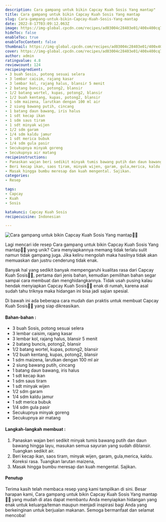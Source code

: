 ```yaml
---
description: Cara gampang untuk bikin Capcay Kuah Sosis Yang mantap"
title: Cara gampang untuk bikin Capcay Kuah Sosis Yang mantap
slug: Cara-gampang-untuk-bikin-Capcay-Kuah-Sosis-Yang-mantap
date: 2022-8-17T03:09:12.063Z
image: https://img-global.cpcdn.com/recipes/ad03004c28403e01/400x400cq70/photo.jpg
hideToc: false
enableToc: true
enableTocContent: false
thumbnail: https://img-global.cpcdn.com/recipes/ad03004c28403e01/400x400cq70/photo.jpg
cover: https://img-global.cpcdn.com/recipes/ad03004c28403e01/400x400cq70/photo.jpg
author: admin
ratingvalue: 4.8
reviewcount: 124
recipeingredient:
- 3 buah Sosis, potong sesuai selera
- 3 lembar caisim, rajang kasar
- 3 lembar kol, rajang halus, blansir 5 menit
- 2 batang buncis, potong2, blansir
- 1/2 batang wortel, kupas, potong2, blansir
- 1/2 buah kentang, kupas, potong2, blansir
- 1 sdm maizena, larutkan dengan 100 ml air
- 2 siung bawang putih, cincang
- 1 batang daun bawang, iris halus
- 1 sdt kecap ikan
- 1 sdm saus tiram
- 1 sdt minyak wijen
- 1/2 sdm garam
- 1/4 sdm kaldu jamur
- 1 sdt merica bubuk
- 1/4 sdm gula pasir
- Secukupnya minyak goreng
- Secukupnya air matang
recipeinstructions:
- Panaskan wajan beri sedikit minyak tumis bawang putih dan daun bawang hingga layu, masukan semua sayuran yang sudah diblansir. Tuangkan sedikit air.
- Beri kecap ikan, saos tiram, minyak wijen, garam, gula,merica, kaldu. Koreksi rasa. Tuangkan larutan maizena,
- Masak hingga bumbu meresap dan kuah mengental. Sajikan.
categories:
- Resep

tags:
- Capcay
- Kuah
- Sosis

katakunci: Capcay Kuah Sosis
recipecuisine: Indonesian

---
```


![Cara gampang untuk bikin Capcay Kuah Sosis Yang mantap👩‍🍳](https://img-global.cpcdn.com/recipes/ad03004c28403e01/400x400cq70/photo.jpg)

Lagi mencari ide resep Cara gampang untuk bikin Capcay Kuah Sosis Yang mantap👩‍🍳 yang unik? Cara menyiapkannya memang tidak terlalu sulit namun tidak gampang juga. Jika keliru mengolah maka hasilnya tidak akan memuaskan dan justru cenderung tidak enak.

Banyak hal yang sedikit banyak mempengaruhi kualitas rasa dari Capcay Kuah Sosis👩‍🍳, pertama dari jenis bahan, kemudian pemilihan bahan segar sampai cara membuat dan menghidangkannya. Tidak usah pusing kalau hendak menyiapkan Capcay Kuah Sosis👩‍🍳 enak di rumah, karena asal sudah tahu triknya maka hidangan ini bisa jadi sajian spesial.

Di bawah ini ada beberapa cara mudah dan praktis untuk membuat Capcay Kuah Sosis👩‍🍳 yang siap dikreasikan.

<!--inarticleads1-->

#### Bahan-bahan :

- 3 buah Sosis, potong sesuai selera
- 3 lembar caisim, rajang kasar
- 3 lembar kol, rajang halus, blansir 5 menit
- 2 batang buncis, potong2, blansir
- 1/2 batang wortel, kupas, potong2, blansir
- 1/2 buah kentang, kupas, potong2, blansir
- 1 sdm maizena, larutkan dengan 100 ml air
- 2 siung bawang putih, cincang
- 1 batang daun bawang, iris halus
- 1 sdt kecap ikan
- 1 sdm saus tiram
- 1 sdt minyak wijen
- 1/2 sdm garam
- 1/4 sdm kaldu jamur
- 1 sdt merica bubuk
- 1/4 sdm gula pasir
- Secukupnya minyak goreng
- Secukupnya air matang

<!--inarticleads2-->

#### Langkah-langkah membuat :

1. Panaskan wajan beri sedikit minyak tumis bawang putih dan daun bawang hingga layu, masukan semua sayuran yang sudah diblansir. Tuangkan sedikit air.
1. Beri kecap ikan, saos tiram, minyak wijen, garam, gula,merica, kaldu. Koreksi rasa. Tuangkan larutan maizena,
1. Masak hingga bumbu meresap dan kuah mengental. Sajikan.

#### Penutup

Terima kasih telah membaca resep yang kami tampilkan di sini. Besar harapan kami, Cara gampang untuk bikin Capcay Kuah Sosis Yang mantap👩‍🍳 yang mudah di atas dapat membantu Anda menyiapkan hidangan yang enak untuk keluarga/teman maupun menjadi inspirasi bagi Anda yang berkeinginan untuk berjualan makanan. Semoga bermanfaat dan selamat mencoba!